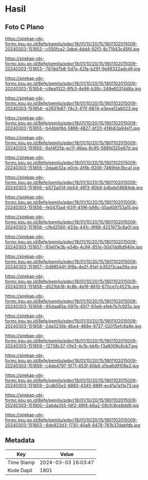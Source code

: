 # Hasil

## Foto C Plano

https://sirekap-obj-formc.kpu.go.id/8efe/pemilu/pdpr/18/01/10/20/15/1801102015009-20240303-151852--c550fca2-3dbd-4dd4-92f3-8c71943c45f4.jpg

https://sirekap-obj-formc.kpu.go.id/8efe/pemilu/pdpr/18/01/10/20/15/1801102015009-20240303-151853--767dd7b8-5d7a-42fa-b291-9e89322adcd9.jpg

https://sirekap-obj-formc.kpu.go.id/8efe/pemilu/pdpr/18/01/10/20/15/1801102015009-20240303-151854--c8ea1022-8fb3-4e96-b38c-248e60314d8a.jpg

https://sirekap-obj-formc.kpu.go.id/8efe/pemilu/pdpr/18/01/10/20/15/1801102015009-20240303-151854--e2631b87-74c3-411f-9874-e3eeaf2a6023.jpg

https://sirekap-obj-formc.kpu.go.id/8efe/pemilu/pdpr/18/01/10/20/15/1801102015009-20240303-151855--b44bbf8d-5886-4827-bf20-418b63a94e11.jpg

https://sirekap-obj-formc.kpu.go.id/8efe/pemilu/pdpr/18/01/10/20/15/1801102015009-20240303-151855--6a14f25b-ec11-46ea-9c95-598fd320e87d.jpg

https://sirekap-obj-formc.kpu.go.id/8efe/pemilu/pdpr/18/01/10/20/15/1801102015009-20240303-151855--2daab32a-e0cb-4f6b-9206-7469feb3bca1.jpg

https://sirekap-obj-formc.kpu.go.id/8efe/pemilu/pdpr/18/01/10/20/15/1801102015009-20240303-151856--b572a014-bb54-46f3-80b9-b4bde58684eb.jpg

https://sirekap-obj-formc.kpu.go.id/8efe/pemilu/pdpr/18/01/10/20/15/1801102015009-20240303-151856--fe0470a4-831f-4196-b98c-05ad09753a15.jpg

https://sirekap-obj-formc.kpu.go.id/8efe/pemilu/pdpr/18/01/10/20/15/1801102015009-20240303-151856--cfbd2560-433a-441c-9f68-4221673c8a0f.jpg

https://sirekap-obj-formc.kpu.go.id/8efe/pemilu/pdpr/18/01/10/20/15/1801102015009-20240303-151857--93e01e3b-e34b-4c94-851e-00d7dd8d940e.jpg

https://sirekap-obj-formc.kpu.go.id/8efe/pemilu/pdpr/18/01/10/20/15/1801102015009-20240303-151857--0d88544f-5f9a-4e2f-91af-b352f3caa39a.jpg

https://sirekap-obj-formc.kpu.go.id/8efe/pemilu/pdpr/18/01/10/20/15/1801102015009-20240303-151858--d521bb18-4c8b-4e16-8610-670ce7c4521b.jpg

https://sirekap-obj-formc.kpu.go.id/8efe/pemilu/pdpr/18/01/10/20/15/1801102015009-20240303-151858--95daa85a-097b-45f7-93e6-efeb7b7c925c.jpg

https://sirekap-obj-formc.kpu.go.id/8efe/pemilu/pdpr/18/01/10/20/15/1801102015009-20240303-151858--2da3236b-8be4-466e-9727-02015efc6a9e.jpg

https://sirekap-obj-formc.kpu.go.id/8efe/pemilu/pdpr/18/01/10/20/15/1801102015009-20240303-151859--12738c37-0fe3-4c1b-bbfb-f3a8009c6cb7.jpg

https://sirekap-obj-formc.kpu.go.id/8efe/pemilu/pdpr/18/01/10/20/15/1801102015009-20240303-151859--c4de4797-5f71-453f-80b6-d1ea6d9108e2.jpg

https://sirekap-obj-formc.kpu.go.id/8efe/pemilu/pdpr/18/01/10/20/15/1801102015009-20240303-151859--2cdb55e2-8883-4345-886f-ec41a7a11e73.jpg

https://sirekap-obj-formc.kpu.go.id/8efe/pemilu/pdpr/18/01/10/20/15/1801102015009-20240303-151900--2abda355-fdf2-49f4-b6a2-08cfc8ce8dd9.jpg

https://sirekap-obj-formc.kpu.go.id/8efe/pemilu/pdpr/18/01/10/20/15/1801102015009-20240303-151853--8de823d3-1730-40a8-8478-761b37dabfdb.jpg


## Metadata

| Key        | Value               |
| ---------- | ------------------- |
| Time Stamp | 2024-03-03 16:03:47 |
| Kode Dapil | 1801                |



